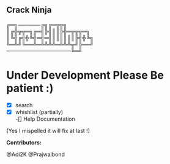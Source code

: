## Crack Ninja

╔═╗──────╔╗╔═╦╦╗<br />
║╔╬╦╦═╗╔═╣╠╣║║╠╬═╦╦╦═╗<br />
║╚╣╔╣╬╚╣═╣═╣║║║║║║╠╣╬╚╗<br />
╚═╩╝╚══╩═╩╩╩╩═╩╩╩╦╝╠══╝<br />
─────────────────╚═╝<br />
# Under Development Please Be patient :)

-[x] search <br />
-[x] whishlist (partially) <br />
-[] Help Documentation <br /> 

(Yes I mispelled it will fix at last !) <br />

**Contributors:**

@Adi2K
@Prajwalbond
